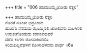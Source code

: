 +++
title = "006 ಹರಿದುದಿಮ್ಮೈಜೋಡು ನೆತ್ತರಿ"

+++
ಹರಿದುದಿಮ್ಮೈಜೋಡು ನೆತ್ತರಿ   
ನೊರತೆ ನೂಕಿತು ಭದ್ರಪೀಠದ   
ಹೊರಗು ನನೆದುದು ಝೊಮ್ಮಿನಲಿ ಜೋಲಿದನು ಮಲಗಿನಲಿ   
ಉರುಕುಗೊಂಡುದು ಕರಣಚಯವರೆ   
ದೆರೆದ ಕಂಗಳು ರೋಮಕಂಪದೊ   
ಳರಿದುದಿಲ್ಲರೆಘಳಿಗೆ ಕೋಳಾಹಳವನಾ ಪಾರ್ಥ     ॥6॥